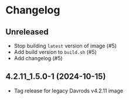 # Changelog

## Unreleased

- Stop building `latest` version of image (#5)
- Add build version to `build.sh` (#5)
- Add changelog (#5)

## 4.2.11_1.5.0-1 (2024-10-15)

- Tag release for legacy Davrods v4.2.11 image
